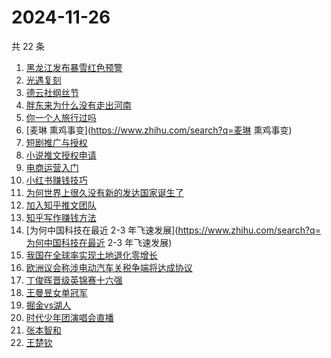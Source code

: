 # 2024-11-26

共 22 条

<!-- BEGIN ZHIHUSEARCH -->
<!-- 最后更新时间 Tue Nov 26 2024 19:18:43 GMT+0800 (China Standard Time) -->
1. [黑龙江发布暴雪红色预警](https://www.zhihu.com/search?q=黑龙江发布暴雪红色预警)
1. [光遇复刻](https://www.zhihu.com/search?q=光遇复刻)
1. [德云社纲丝节](https://www.zhihu.com/search?q=德云社纲丝节)
1. [胖东来为什么没有走出河南](https://www.zhihu.com/search?q=胖东来为什么没有走出河南)
1. [你一个人旅行过吗](https://www.zhihu.com/search?q=你一个人旅行过吗)
1. [麦琳 熏鸡事变](https://www.zhihu.com/search?q=麦琳 熏鸡事变)
1. [短剧推广与授权](https://www.zhihu.com/search?q=短剧推广与授权)
1. [小说推文授权申请](https://www.zhihu.com/search?q=小说推文授权申请)
1. [电商运营入门](https://www.zhihu.com/search?q=电商运营入门)
1. [小红书赚钱技巧](https://www.zhihu.com/search?q=小红书赚钱技巧)
1. [为何世界上很久没有新的发达国家诞生了](https://www.zhihu.com/search?q=为何世界上很久没有新的发达国家诞生了)
1. [加入知乎推文团队](https://www.zhihu.com/search?q=加入知乎推文团队)
1. [知乎写作赚钱方法](https://www.zhihu.com/search?q=知乎写作赚钱方法)
1. [为何中国科技在最近 2-3 年飞速发展](https://www.zhihu.com/search?q=为何中国科技在最近 2-3 年飞速发展)
1. [我国在全球率实现土地退化零增长](https://www.zhihu.com/search?q=我国在全球率实现土地退化零增长)
1. [欧洲议会称涉电动汽车关税争端将达成协议](https://www.zhihu.com/search?q=欧洲议会称涉电动汽车关税争端将达成协议)
1. [丁俊晖晋级英锦赛十六强](https://www.zhihu.com/search?q=丁俊晖晋级英锦赛十六强)
1. [王曼昱女单冠军](https://www.zhihu.com/search?q=王曼昱女单冠军)
1. [掘金vs湖人](https://www.zhihu.com/search?q=掘金vs湖人)
1. [时代少年团演唱会直播](https://www.zhihu.com/search?q=时代少年团演唱会直播)
1. [张本智和](https://www.zhihu.com/search?q=张本智和)
1. [王楚钦](https://www.zhihu.com/search?q=王楚钦)
<!-- END ZHIHUSEARCH -->
